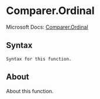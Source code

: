 ---
---

# Comparer.Ordinal

Microsoft Docs: [Comparer.Ordinal](https://docs.microsoft.com/en-us/powerquery-m/comparer-ordinal)

## Syntax

```powerquery-m
Syntax for this function.
```

## About

About this function.


